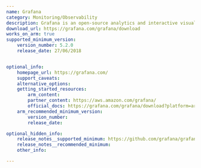 ```yaml
---
name: Grafana
category: Monitoring/Observability
description: Grafana is an open-source analytics and interactive visualization web application that allows users to ingest data from various sources, query this data, and display it on customizable charts for easy analysis.
download_url: https://grafana.com/grafana/download
works_on_arm: true
supported_minimum_version:
    version_number: 5.2.0
    release_date: 27/06/2018


optional_info:
    homepage_url: https://grafana.com/
    support_caveats:
    alternative_options:
    getting_started_resources:
        arm_content: 
        partner_content: https://aws.amazon.com/grafana/
        official_docs: https://grafana.com/grafana/download?platform=arm
    arm_recommended_minimum_version:
        version_number: 
        release_date:

optional_hidden_info:
    release_notes__supported_minimum: https://github.com/grafana/grafana/releases/tag/v5.2.0
    release_notes__recommended_minimum: 
    other_info: 

---
```

